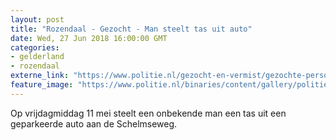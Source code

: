 ```yaml
---
layout: post
title: "Rozendaal - Gezocht - Man steelt tas uit auto"
date: Wed, 27 Jun 2018 16:00:00 GMT
categories: 
- gelderland 
- rozendaal 
externe_link: "https://www.politie.nl/gezocht-en-vermist/gezochte-personen/2018/juni/02-oon/gld/man-steelt-tas-uit-auto.html"
feature_image: "https://www.politie.nl/binaries/content/gallery/politie/gezocht/verdachten/2018/juni/02-on/2018205013-01.jpg"
---
```


Op vrijdagmiddag 11 mei steelt een onbekende man een tas uit een geparkeerde auto aan de Schelmseweg.
